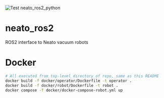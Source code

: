 ![Test neato_ros2_python](https://github.com/LoyVanBeek/neato_ros2/workflows/Test%20neato_ros2_python/badge.svg)

# neato_ros2
ROS2 interface to Neato vacuum robots

# Docker
```bash
# All executed from top-level directory of repo, same as this README
docker build -f docker/operator/Dockerfile -t operator .
docker build -f docker/robot/Dockerfile -t robot .
docker compose -f docker/docker-compose-robot.yml up
```